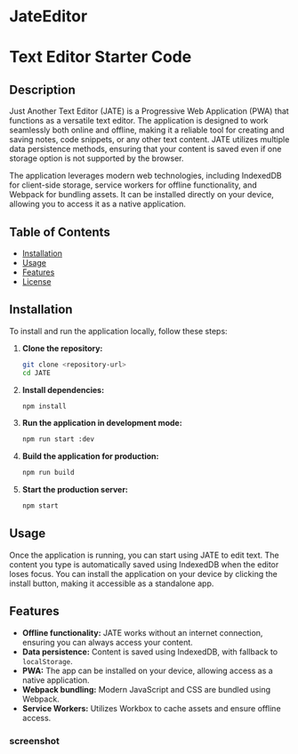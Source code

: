 # JateEditor

# Text Editor Starter Code

## Description

Just Another Text Editor (JATE) is a Progressive Web Application (PWA) that functions as a versatile text editor. The application is designed to work seamlessly both online and offline, making it a reliable tool for creating and saving notes, code snippets, or any other text content. JATE utilizes multiple data persistence methods, ensuring that your content is saved even if one storage option is not supported by the browser.

The application leverages modern web technologies, including IndexedDB for client-side storage, service workers for offline functionality, and Webpack for bundling assets. It can be installed directly on your device, allowing you to access it as a native application.

## Table of Contents

- [Installation](#installation)
- [Usage](#usage)
- [Features](#features)
- [License](#license)

## Installation

To install and run the application locally, follow these steps:

1. **Clone the repository:**
    ```bash
    git clone <repository-url>
    cd JATE
    ```

2. **Install dependencies:**
    ```bash
    npm install
    ```

3. **Run the application in development mode:**
    ```bash
    npm run start :dev
    ```

4. **Build the application for production:**
    ```bash
    npm run build
    ```

5. **Start the production server:**
    ```bash
    npm start
    ```

## Usage

Once the application is running, you can start using JATE to edit text. The content you type is automatically saved using IndexedDB when the editor loses focus. You can install the application on your device by clicking the install button, making it accessible as a standalone app.

## Features

- **Offline functionality:** JATE works without an internet connection, ensuring you can always access your content.
- **Data persistence:** Content is saved using IndexedDB, with fallback to `localStorage`.
- **PWA:** The app can be installed on your device, allowing access as a native application.
- **Webpack bundling:** Modern JavaScript and CSS are bundled using Webpack.
- **Service Workers:** Utilizes Workbox to cache assets and ensure offline access.

### screenshot 
